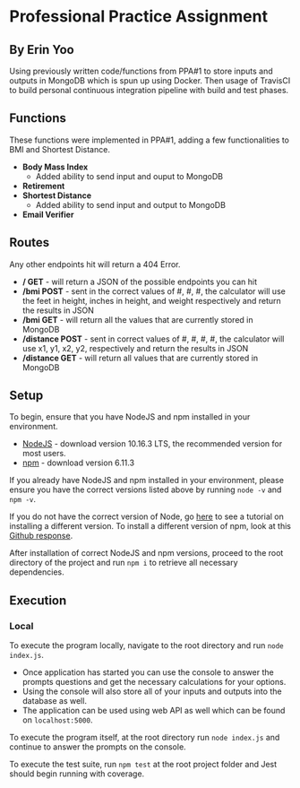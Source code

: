 # Professional Practice Assignment
## By Erin Yoo
Using previously written code/functions from PPA#1 to store inputs and outputs in MongoDB which is spun up using Docker. Then usage of TravisCI to build personal continuous integration pipeline with build and test phases.

## Functions
These functions were implemented in PPA#1, adding a few functionalities to BMI and Shortest Distance.
 - **Body Mass Index**
   - Added ability to send input and ouput to MongoDB
 - **Retirement**
 - **Shortest Distance**
   - Added ability to send input and output to MongoDB
 - **Email Verifier**

 ## Routes
 Any other endpoints hit will return a 404 Error.
  - **/ GET** - will return a JSON of the possible endpoints you can hit
  - **/bmi POST** - sent in the correct values of #, #, #, the calculator will use the feet in height, inches in height, and weight respectively and return the results in JSON
  - **/bmi GET** - will return all the values that are currently stored in MongoDB
  - **/distance POST** - sent in correct values of #, #, #, #, the calculator will use x1, y1, x2, y2, respectively and return the results in JSON
  - **/distance GET** - will return all values that are currently stored in MongoDB

## Setup
To begin, ensure that you have NodeJS and npm installed in your environment.
 - [NodeJS](https://nodejs.org/en/) - download version 10.16.3 LTS, the recommended version for most users.
 - [npm](https://www.npmjs.com/get-npm) - download version 6.11.3

If you already have NodeJS and npm installed in your environment, please ensure you have the correct versions listed above by running `node -v` and `npm -v`.

If you do not have the correct version of Node, go [here](https://www.hostingadvice.com/how-to/update-node-js-latest-version/) to see a tutorial on installing a different version. To install a different version of npm, look at this [Github response](https://github.com/tj/n/issues/484).

After installation of correct NodeJS and npm versions, proceed to the root directory of the project and run `npm i` to retrieve all necessary dependencies.

## Execution

### Local
To execute the program locally, navigate to the root directory and run `node index.js`.
 - Once application has started you can use the console to answer the prompts questions and get the necessary calculations for your options.
 - Using the console will also store all of your inputs and outputs into the database as well.
 - The application can be used using web API as well which can be found on `localhost:5000`.

To execute the program itself, at the root directory run `node index.js` and continue to answer the prompts on the console.

To execute the test suite, run `npm test` at the root project folder and Jest should begin running with coverage.